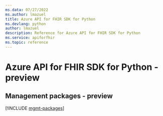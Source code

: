 ```yaml
---
ms.data: 07/27/2022
ms.author: lmazuel
title: Azure API for FHIR SDK for Python
ms.devlang: python
author: lmazuel
description: Reference for Azure API for FHIR SDK for Python
ms.service: apiforfhir
ms.topic: reference
---
```

# Azure API for FHIR SDK for Python - preview

## Management packages - preview
[!INCLUDE [mgmt-packages](api-for-fhir-mgmt-index.md)]
